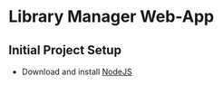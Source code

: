 # Library Manager Web-App
## Initial Project Setup
- Download and install [NodeJS](https://nodejs.org/en/)

